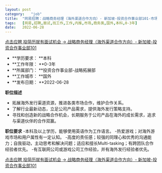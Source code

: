 ```yaml
---
layout:	post
category:	"job"
title:	"网易招聘：战略商务经理（海外渠道合作方向）- 新加坡-投资合作事业部101-市场-商务类-国外本科0-3年"
tags:	[网易,招聘,面试,找工作,工作,内推,市场,商务类,国外,本科,0-3年]
date:	2022-06-28
---
```


[点击应聘 投简历就有面试机会 -> 战略商务经理（海外渠道合作方向）- 新加坡-投资合作事业部101](http://mobile.bole.netease.com/bole/boleDetail?id=38954&employeeId=346f03c3cda5f04c&key=all)



- **学历要求： **本科
- **工作年限： **0-3年
- **所属部门： **投资合作事业部-战略拓展部
- **工作城市： **国外
- **发布日期： **2022-06-28



**职位描述**
- 拓展海外发行渠道资源，推进各类市场合作，维护合作关系。
- 了解行业最新动态，立足公司产品需求，提供海外发行策略支持。
- 寻找和创造新的战略合作机会，长期服务于公司产品在海外的成长需求，追求与渠道伙伴的合作双赢。




**职位要求**
-本科及以上学历，能够使用英语作为工作语言。
-热爱游戏；对海外游戏市场和用户属性有一定认知。
-高度的责任感；较强的同理心和优秀的沟通能力；自我驱动，主动思考和解决问题；适应和擅长Multi-tasking；有跨团队合作经验者优先。
-有互联网公司或游戏公司工作经验，并有海外发行经验者优先。




[点击应聘 投简历就有面试机会 -> 战略商务经理（海外渠道合作方向）- 新加坡-投资合作事业部101](http://mobile.bole.netease.com/bole/boleDetail?id=38954&employeeId=346f03c3cda5f04c&key=all)